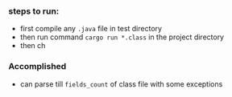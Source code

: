### steps to run:
- first compile any `.java` file in test directory
- then run command `cargo run *.class` in the project directory
- then ch

### Accomplished
- can parse till `fields_count` of class file with some exceptions



